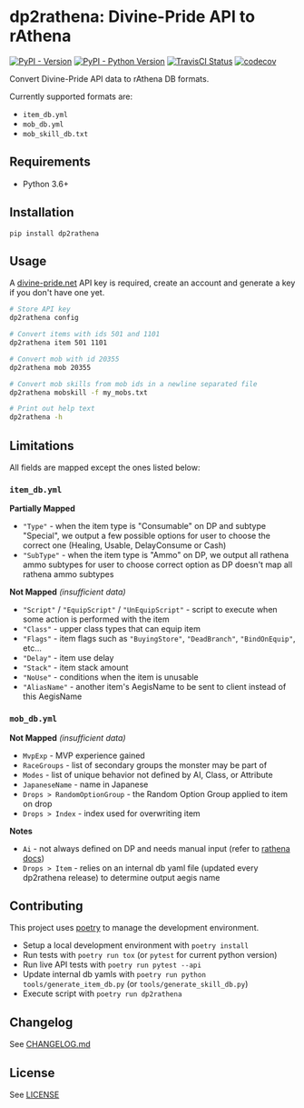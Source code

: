 # dp2rathena: Divine-Pride API to rAthena

[![PyPI - Version](https://img.shields.io/pypi/v/dp2rathena)](https://pypi.org/project/dp2rathena/)
[![PyPI - Python Version](https://img.shields.io/pypi/pyversions/dp2rathena)](https://pypi.org/project/dp2rathena/)
[![TravisCI Status](https://img.shields.io/travis/com/Latiosu/dp2rathena)](https://travis-ci.com/github/Latiosu/dp2rathena)
[![codecov](https://codecov.io/gh/Latiosu/dp2rathena/branch/master/graph/badge.svg?token=B7G9O57UR8)](https://codecov.io/gh/Latiosu/dp2rathena)

Convert Divine-Pride API data to rAthena DB formats.

Currently supported formats are:
- `item_db.yml`
- `mob_db.yml`
- `mob_skill_db.txt`

## Requirements

* Python 3.6+

## Installation

```
pip install dp2rathena
```

## Usage

A [divine-pride.net](https://www.divine-pride.net/) API key is required, create an account and generate a key if you don't have one yet.

```bash
# Store API key
dp2rathena config

# Convert items with ids 501 and 1101
dp2rathena item 501 1101

# Convert mob with id 20355
dp2rathena mob 20355

# Convert mob skills from mob ids in a newline separated file
dp2rathena mobskill -f my_mobs.txt

# Print out help text
dp2rathena -h
```

## Limitations

All fields are mapped except the ones listed below:

### `item_db.yml`

**Partially Mapped**
- `"Type"` - when the item type is "Consumable" on DP and subtype "Special", we output a few possible options for user to choose the correct one (Healing, Usable, DelayConsume or Cash)
- `"SubType"` - when the item type is "Ammo" on DP, we output all rathena ammo subtypes for user to choose correct option as DP doesn't map all rathena ammo subtypes

**Not Mapped** _(insufficient data)_
- `"Script"` / `"EquipScript"` / `"UnEquipScript"` - script to execute when some action is performed with the item
- `"Class"` - upper class types that can equip item
- `"Flags"` - item flags such as `"BuyingStore"`, `"DeadBranch"`, `"BindOnEquip"`, etc...
- `"Delay"` - item use delay
- `"Stack"` - item stack amount
- `"NoUse"` - conditions when the item is unusable
- `"AliasName"` - another item's AegisName to be sent to client instead of this AegisName

### `mob_db.yml`

**Not Mapped** _(insufficient data)_
- `MvpExp` - MVP experience gained
- `RaceGroups` - list of secondary groups the monster may be part of
- `Modes` - list of unique behavior not defined by AI, Class, or Attribute
- `JapaneseName` - name in Japanese
- `Drops > RandomOptionGroup` - the Random Option Group applied to item on drop
- `Drops > Index` - index used for overwriting item

**Notes**
- `Ai` - not always defined on DP and needs manual input (refer to [rathena docs](https://github.com/rathena/rathena/blob/master/doc/mob_db_mode_list.txt))
- `Drops > Item` - relies on an internal db yaml file (updated every dp2rathena release) to determine output aegis name

## Contributing

This project uses [poetry](https://python-poetry.org/) to manage the development environment.

* Setup a local development environment with `poetry install`
* Run tests with `poetry run tox` (or `pytest` for current python version)
* Run live API tests with `poetry run pytest --api`
* Update internal db yamls with `poetry run python tools/generate_item_db.py` (or `tools/generate_skill_db.py`)
* Execute script with `poetry run dp2rathena`

## Changelog

See [CHANGELOG.md](https://github.com/Latiosu/dp2rathena/blob/master/CHANGELOG.md)

## License

See [LICENSE](https://github.com/Latiosu/dp2rathena/blob/master/LICENSE)
